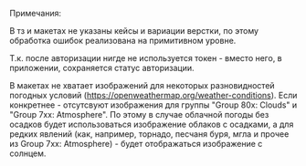 Примечания:

В тз и макетах не указаны кейсы и вариации верстки, по этому обработка ошибок реализована на примитивном уровне.

Т.к. после авторизации нигде не используется токен - вместо него, в приложении, сохраняется статус авторизации. 

В макетах не хватает изображений для некоторых разновидностей погодных условий (https://openweathermap.org/weather-conditions).
Если конкретнее - отсутсвуют изображения для группы "Group 80x: Clouds" и "Group 7xx: Atmosphere".
По этому в случае облачной погоды без осадков будет использоваться изображение облаков с осадками,
а для редких явлений (как, например, торнадо, песчаня буря, мгла и прочее из Group 7xx: Atmosphere) -
будет отображаться изображение с солнцем.